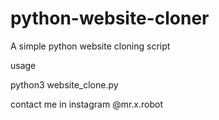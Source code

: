 # python-website-cloner
A simple python website cloning script

usage 

python3 website_clone.py 

contact me in instagram @mr.x.robot
